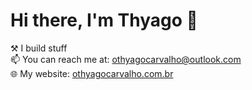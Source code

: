 # Hi there, I'm Thyago 👋 

⚒ I build stuff <br>
📫 You can reach me at: <a src="mailto:othyagocarvalho@outlook.com">othyagocarvalho@outlook.com</a> <br>
🌐 My website: <a href="#"> othyagocarvalho.com.br </a> <br>
